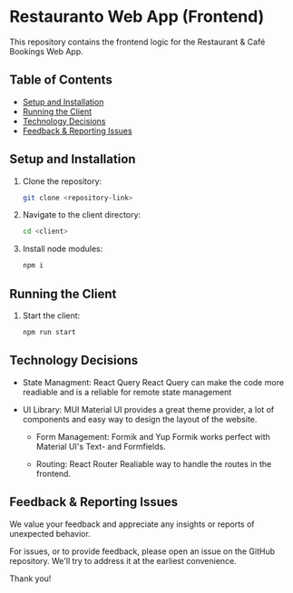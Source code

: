 # Restauranto Web App (Frontend)

This repository contains the frontend logic for the Restaurant & Café Bookings Web App.

## Table of Contents

- [Setup and Installation](#setup-and-installation)
- [Running the Client](#client)
- [Technology Decisions](#technology-decions)
- [Feedback & Reporting Issues](#feedback-reporting-issues)

## Setup and Installation

1. Clone the repository:
   ```bash
   git clone <repository-link>
   ```
2. Navigate to the client directory:

   ```bash
   cd <client>
   ```

3. Install node modules:

   ```bash
   npm i
   ```

## Running the Client

1. Start the client:
   ```bash
   npm run start
   ```

## Technology Decisions

- State Managment: React Query
  React Query can make the code more readiable and is a reliable for remote state management

- UI Library: MUI
  Material UI provides a great theme provider, a lot of components and easy way to design the layout of the website.

  - Form Management: Formik and Yup
    Formik works perfect with Material UI's Text- and Formfields.

  - Routing: React Router
    Realiable way to handle the routes in the frontend.

## Feedback & Reporting Issues

We value your feedback and appreciate any insights or reports of unexpected behavior.

For issues, or to provide feedback, please open an issue on the GitHub repository. We'll try to address it at the earliest convenience.

Thank you!
